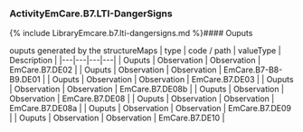 ### ActivityEmCare.B7.LTI-DangerSigns

{% include LibraryEmcare.b7.lti-dangersigns.md %}#### Ouputs

ouputs generated by the structureMaps
 | type | code / path | valueType | Description |
 |---|---|---|---|
| Ouputs | Observation | Observation | EmCare.B7.DE02 |
| Ouputs | Observation | Observation | EmCare.B7-B8-B9.DE01 |
| Ouputs | Observation | Observation | EmCare.B7.DE03 |
| Ouputs | Observation | Observation | EmCare.B7.DE08b |
| Ouputs | Observation | Observation | EmCare.B7.DE08 |
| Ouputs | Observation | Observation | EmCare.B7.DE08a |
| Ouputs | Observation | Observation | EmCare.B7.DE09 |
| Ouputs | Observation | Observation | EmCare.B7.DE10 |
